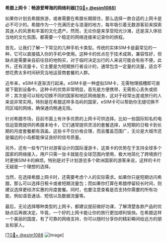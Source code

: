 **希腊上网卡：畅游爱琴海的网络利器[[TG💪+ @esim1088](https://t.me/s/esim1088)]**

如果你计划去希腊旅游，或者需要在希腊长期居住，那么选择一款合适的上网卡是必不可少的。希腊作为一个充满历史与浪漫的地方，每年吸引着无数游客前来探索其迷人的风景和丰富的文化遗产。然而，无论你是来享受阳光沙滩，还是深入体验当地的文化氛围，都需要一个稳定的网络连接来记录你的旅程。

首先，让我们了解一下常见的几种手机卡类型。传统的实体SIM卡是最常见的一种，它可以直接插入你的手机中使用。这种卡的优点在于技术成熟，兼容性好，但缺点是需要亲自前往目的地购买，对于临时决定出行的人来说可能会有些不便。此外，还有流量卡，它主要是为短期旅行者设计的，通常包含一定量的流量，适合不想花费太多时间研究当地运营商套餐的人群。

近年来，eSIM卡逐渐流行起来。eSIM卡是一种虚拟SIM卡，无需物理插槽即可直接下载到设备中。这种卡的优势非常明显，首先是方便携带，无需担心丢失或损坏；其次是可以轻松切换不同的国家和地区网络服务，这对于经常出差或旅行的人来说非常实用。特别是在希腊这样多岛屿的国家，eSIM卡可以帮助你无缝切换不同区域的网络，确保通讯畅通无阻。

针对希腊市场，目前市面上有许多优质的上网卡可供选择。比如一些国际知名的电信运营商提供的希腊本地卡，它们通常提供灵活的套餐选择，从短期的日租卡到长期的月度套餐都有涵盖。这些卡不仅价格合理，而且覆盖范围广，无论是大城市还是偏远的小岛都能保证良好的信号质量。

另外，还有一些专门针对游客设计的国际漫游卡，这类卡的优势在于支持全球多个国家的网络接入，用户只需一张卡就能在全球范围内使用，极大地简化了跨境旅行时更换SIM卡的麻烦。特别是对于计划游览多个欧洲国家的游客来说，这样的卡片无疑是一个理想的选择。

当然，在选择希腊上网卡时，还需要考虑个人的实际需求。如果你只是短期访问希腊，那么可以选择日租卡或者短期流量包；而如果你打算在希腊停留较长时间，则建议选择更经济实惠的月度套餐。同时，也要注意查看是否支持你需要的所有功能，例如语音通话、短信以及数据流量等。

最后，无论选择哪种类型的上网卡，都建议提前做好功课，了解清楚各款产品的优缺点后再做决定。毕竟，一个好的上网卡能让你的旅行更加顺利愉快。在希腊这样一个美丽的国度，有了可靠的网络支持，你可以随时分享你的精彩瞬间给远方的朋友和家人。

[[TG💪+ @esim1088](https://t.me/s/esim1088) ![Image](https://i.postimg.cc/4NQfJmqS/Snipaste-2025-05-13-00-14-12.png)]